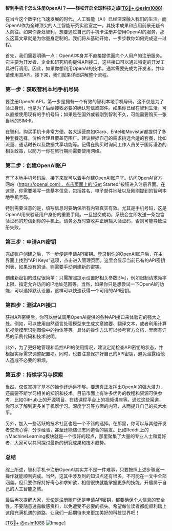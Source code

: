 **智利手机卡怎么注册OpenAI？——轻松开启全球科技之旅[[TG💪+ @esim1088](https://t.me/s/esim1088)]**

在当今这个数字化飞速发展的时代，人工智能（AI）已经深深融入我们的生活。而OpenAI作为全球顶尖的人工智能研究实验室之一，其技术成果和应用前景无疑令人向往。如果你身处智利，想要通过自己的手机卡注册并使用OpenAI的服务，那么这篇文章就是为你量身定制的。我们将从基础开始，一步步教你如何完成这一过程。

首先，我们需要明确一点：OpenAI本身并不直接提供面向个人用户的注册服务。它主要为开发者、企业和研究机构提供API接口，这些接口可以通过特定的开发工具进行调用。因此，如果你想利用OpenAI的技术，通常需要先成为开发者，并申请使用其API。接下来，我们就来详细讲解整个流程。

### 第一步：获取智利本地手机号码

要注册OpenAI API，第一步是拥有一个有效的智利本地手机号码。这不仅是为了验证身份，也是为了后续接收必要的确认短信或邮件。如果你已经在智利生活，可以直接使用现有的手机号码；如果是在国外或者刚到智利不久，可能需要购买一张当地的SIM卡。

在智利，购买手机卡非常方便。各大运营商如Claro、Entel和Movistar都提供了多种套餐选择，价格合理且覆盖范围广。建议根据自己的需求挑选合适的套餐，比如流量、通话时长以及数据共享功能等。记得在购买时询问工作人员关于国际漫游的相关政策，以防万一你在旅行期间需要使用网络。

### 第二步：创建OpenAI账户

有了本地手机号码后，接下来就可以着手创建OpenAI账户了。访问OpenAI官方网站（https://openai.com），点击页面上的“Get Started”按钮进入注册界面。在这里，你需要填写一些基本信息，包括姓名、电子邮件地址以及刚刚提到的智利本地手机号码。

特别需要注意的是，填写信息时要确保所有内容真实有效。尤其是手机号码，这是OpenAI用来验证用户身份的重要手段。一旦提交成功，系统会立即发送一条包含验证码的短信到你的手机上。请务必及时查收并正确输入验证码，否则可能导致注册失败。

### 第三步：申请API密钥

完成账户创建之后，下一步便是申请API密钥。登录到你的OpenAI账户后，在主界面上找到“API Keys”选项，点击进入管理页面。这里会显示当前已有的API密钥列表，如果没有的话，则需要手动创建新的密钥。

创建新密钥的过程很简单：只需按照提示设置好相关参数即可，例如限制请求频率上限、指定允许访问的IP地址范围等。当然，如果你只是想尝试一下OpenAI的功能，可以选择默认设置，这样可以快速获得一个可用的API密钥。

### 第四步：测试API接口

获得API密钥后，你可以尝试调用OpenAI提供的各种API接口来体验它的强大之处。例如，可以使用自然语言处理模型来生成文章摘要、翻译文本，或者利用计算机视觉模型识别图像中的物体等等。具体的操作方法可以参考官方文档，里面有详尽的示例代码和技术说明。

此外，为了更好地管理和监控API的使用情况，建议定期检查API密钥的状态，并根据实际需求调整配置项。同时，也要注意保护好自己的API密钥，避免泄露给他人造成不必要的麻烦。

### 第五步：持续学习与探索

当然，仅仅掌握了基本的操作还远远不够。要想真正发挥出OpenAI的强大潜力，还需要不断学习相关的知识和技术。目前市面上有许多优秀的教程和资源可供参考，比如GitHub上的开源项目、在线课程平台上的视频讲座等。通过这些渠道，你可以了解到更多关于机器学习、深度学习等方面的内容，从而提升自己的技术水平。

另外，加入一些活跃的技术社区也是一个不错的选择。在那里，你可以与其他开发者交流心得，分享经验，甚至还能结识志同道合的朋友。比如Reddit上的r/MachineLearning板块就是一个很好的起点，那里聚集了大量的专业人士和爱好者，大家可以共同探讨最新的研究成果和技术趋势。

### 总结

综上所述，智利手机卡注册OpenAI其实并不是一件难事，只要按照上述步骤逐一操作就能顺利完成。当然，这其中涉及到的知识点还有很多，不可能在一文中全部涵盖。但只要你保持好奇心和求知欲，相信很快就能掌握更多的技能，开启属于自己的人工智能之旅。

最后再次提醒大家，无论是注册账户还是申请API密钥，都要确保个人信息的安全性。不要随意透露敏感资料，以免遭受不必要的损失。希望每位读者都能顺利踏上这段充满机遇的道路，让我们一起期待未来更加美好的科技世界吧！

[[TG💪+ @esim1088](https://t.me/s/esim1088) ![Image](https://i.postimg.cc/4NQfJmqS/Snipaste-2025-05-13-00-14-12.png)]